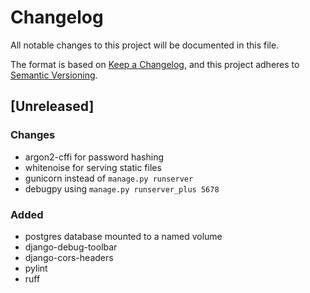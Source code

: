 # Changelog

All notable changes to this project will be documented in this file.

The format is based on [Keep a Changelog](https://keepachangelog.com/en/1.1.0/),
and this project adheres to [Semantic Versioning](https://semver.org/spec/v2.0.0.html).

## [Unreleased]

### Changes

* argon2-cffi for password hashing
* whitenoise for serving static files
* gunicorn instead of `manage.py runserver`
* debugpy using `manage.py runserver_plus 5678`

### Added

* postgres database mounted to a named volume
* django-debug-toolbar
* django-cors-headers
* pylint
* ruff
